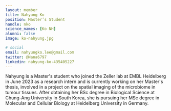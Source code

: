 ```yaml
---
layout: member
title: Nahyung Ko
position: Master’s Student
handle: nko
science_names: [Ko NH]
alumni: false
image: ko-nahyung.jpg

# social
email: nahyungko.lee@gmail.com
twitter: @Nana6797
linkedin: nahyung-ko-435405227
---
```


Nahyung is a Master's student who joined the Zeller lab at EMBL Heidelberg in June 2023 as a research intern and is currently working on her Master's thesis, involved in a project on the spatial imaging of the microbiome in tumour tissues. After obtaining her BSc degree in Biological Science at Chung-Ang University in South Korea, she is pursuing her MSc degree in Molecular and Cellular Biology at Heidelberg University in Germany.
